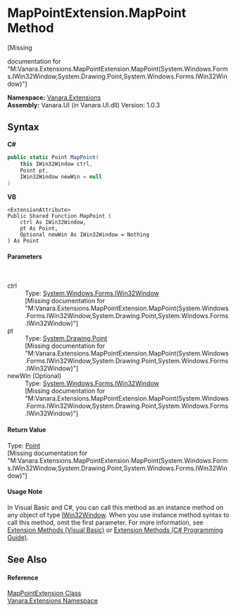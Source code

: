 # MapPointExtension.MapPoint Method 
 

\[Missing <summary> documentation for "M:Vanara.Extensions.MapPointExtension.MapPoint(System.Windows.Forms.IWin32Window,System.Drawing.Point,System.Windows.Forms.IWin32Window)"\]

**Namespace:**&nbsp;<a href="9abe54ff-18ce-e333-beed-30e855655381">Vanara.Extensions</a><br />**Assembly:**&nbsp;Vanara.UI (in Vanara.UI.dll) Version: 1.0.3

## Syntax

**C#**<br />
``` C#
public static Point MapPoint(
	this IWin32Window ctrl,
	Point pt,
	IWin32Window newWin = null
)
```

**VB**<br />
``` VB
<ExtensionAttribute>
Public Shared Function MapPoint ( 
	ctrl As IWin32Window,
	pt As Point,
	Optional newWin As IWin32Window = Nothing
) As Point
```


#### Parameters
&nbsp;<dl><dt>ctrl</dt><dd>Type: <a href="http://msdn2.microsoft.com/en-us/library/215475ec" target="_blank">System.Windows.Forms.IWin32Window</a><br />\[Missing <param name="ctrl"/> documentation for "M:Vanara.Extensions.MapPointExtension.MapPoint(System.Windows.Forms.IWin32Window,System.Drawing.Point,System.Windows.Forms.IWin32Window)"\]</dd><dt>pt</dt><dd>Type: <a href="http://msdn2.microsoft.com/en-us/library/bk9hwzbw" target="_blank">System.Drawing.Point</a><br />\[Missing <param name="pt"/> documentation for "M:Vanara.Extensions.MapPointExtension.MapPoint(System.Windows.Forms.IWin32Window,System.Drawing.Point,System.Windows.Forms.IWin32Window)"\]</dd><dt>newWin (Optional)</dt><dd>Type: <a href="http://msdn2.microsoft.com/en-us/library/215475ec" target="_blank">System.Windows.Forms.IWin32Window</a><br />\[Missing <param name="newWin"/> documentation for "M:Vanara.Extensions.MapPointExtension.MapPoint(System.Windows.Forms.IWin32Window,System.Drawing.Point,System.Windows.Forms.IWin32Window)"\]</dd></dl>

#### Return Value
Type: <a href="http://msdn2.microsoft.com/en-us/library/bk9hwzbw" target="_blank">Point</a><br />\[Missing <returns> documentation for "M:Vanara.Extensions.MapPointExtension.MapPoint(System.Windows.Forms.IWin32Window,System.Drawing.Point,System.Windows.Forms.IWin32Window)"\]

#### Usage Note
In Visual Basic and C#, you can call this method as an instance method on any object of type <a href="http://msdn2.microsoft.com/en-us/library/215475ec" target="_blank">IWin32Window</a>. When you use instance method syntax to call this method, omit the first parameter. For more information, see <a href="http://msdn.microsoft.com/en-us/library/bb384936.aspx">Extension Methods (Visual Basic)</a> or <a href="http://msdn.microsoft.com/en-us/library/bb383977.aspx">Extension Methods (C# Programming Guide)</a>.

## See Also


#### Reference
<a href="299d06ef-3850-8deb-2410-eed9beaf9005">MapPointExtension Class</a><br /><a href="9abe54ff-18ce-e333-beed-30e855655381">Vanara.Extensions Namespace</a><br />